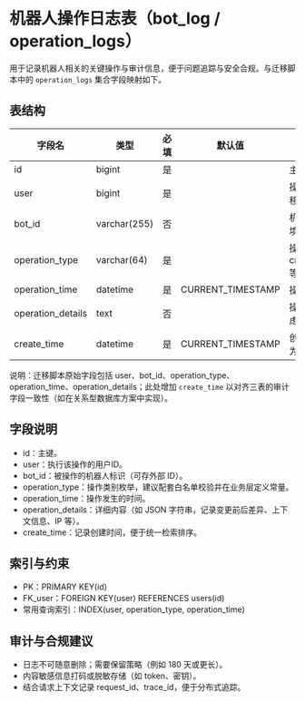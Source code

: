 # 机器人操作日志表（bot_log / operation_logs）

用于记录机器人相关的关键操作与审计信息，便于问题追踪与安全合规。与迁移脚本中的 `operation_logs` 集合字段映射如下。

## 表结构

| 字段名            | 类型         | 必填 | 默认值            | 说明 |
|-------------------|--------------|------|-------------------|------|
| id                | bigint       | 是   |                   | 主键ID。 |
| user              | bigint       | 是   |                   | 操作用户ID（外键，关联 users.id）。迁移中为 Relation 字段。 |
| bot_id            | varchar(255) | 否   |                   | 机器人ID/标识（字符串存储，视运行环境而定）。 |
| operation_type    | varchar(64)  | 是   |                   | 操作类型（如 create/update/delete/start/stop/pause 等）。 |
| operation_time    | datetime     | 是   | CURRENT_TIMESTAMP | 操作时间。 |
| operation_details | text         | 否   |                   | 操作详情（结构化/半结构化文本；可考虑 JSON）。 |
| create_time       | datetime     | 是   | CURRENT_TIMESTAMP | 创建时间（与 operation_time 一致或作为审计创建时间）。 |

说明：迁移脚本原始字段包括 user、bot_id、operation_type、operation_time、operation_details；此处增加 `create_time` 以对齐三表的审计字段一致性（如在关系型数据库方案中实现）。

## 字段说明
- id：主键。
- user：执行该操作的用户ID。
- bot_id：被操作的机器人标识（可存外部 ID）。
- operation_type：操作类别枚举，建议配套白名单校验并在业务层定义常量。
- operation_time：操作发生的时间。
- operation_details：详细内容（如 JSON 字符串，记录变更前后差异、上下文信息、IP 等）。
- create_time：记录创建时间，便于统一检索排序。

## 索引与约束
- PK：PRIMARY KEY(id)
- FK_user：FOREIGN KEY(user) REFERENCES users(id)
- 常用查询索引：INDEX(user, operation_type, operation_time)

## 审计与合规建议
- 日志不可随意删除；需要保留策略（例如 180 天或更长）。
- 内容敏感信息打码或脱敏存储（如 token、密钥）。
- 结合请求上下文记录 request_id、trace_id，便于分布式追踪。